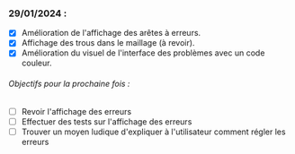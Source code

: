 ### 29/01/2024 :

- [x] Amélioration de l'affichage des arêtes à erreurs.
- [x] Affichage des trous dans le maillage (à revoir).
- [x] Amélioration du visuel de l'interface des problèmes avec un code couleur.

###### Objectifs pour la prochaine fois :

- [ ] Revoir l'affichage des erreurs
- [ ] Effectuer des tests sur l'affichage des erreurs
- [ ] Trouver un moyen ludique d'expliquer à l'utilisateur comment régler les erreurs